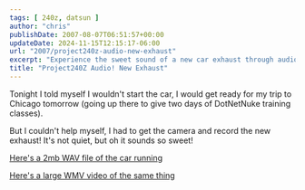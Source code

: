 ```yaml
---
tags: [ 240z, datsun ]
author: "chris"
publishDate: 2007-08-07T06:51:57+00:00
updateDate: 2024-11-15T12:15:17-06:00
url: "2007/project240z-audio-new-exhaust"
excerpt: "Experience the sweet sound of a new car exhaust through audio and video, featured in this blog post about a trip to Chicago."
title: "Project240Z Audio! New Exhaust"
---
```


Tonight I told myself I wouldn't start the car, I would get ready for my trip to Chicago tomorrow (going up there to give two days of DotNetNuke training classes).

But I couldn't help myself, I had to get the camera and record the new exhaust! It's not quiet, but oh it sounds so sweet!

[Here's a 2mb WAV file of the car running](https://www.project240z.com/P240z-8-6.wav)

[Here's a large WMV video of the same thing](https://www.christoc.com/video/8-6-07/P240z-8-6.wmv)
